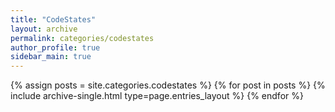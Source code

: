 ```yaml
---
title: "CodeStates"
layout: archive
permalink: categories/codestates
author_profile: true
sidebar_main: true
---
```


{% assign posts = site.categories.codestates %}
{% for post in posts %} {% include archive-single.html type=page.entries_layout %} {% endfor %}
